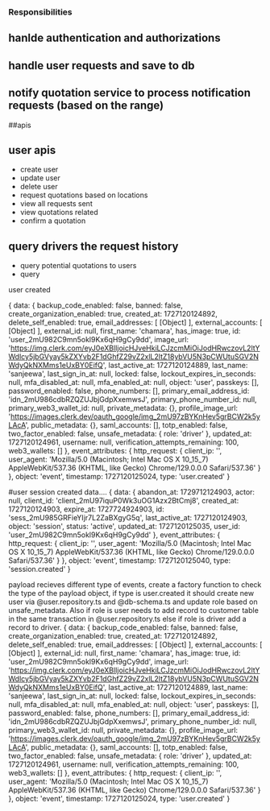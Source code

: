 ### Responsibilities
## hanlde authentication and authorizations
## handle user requests and save to db
## notify quotation service to process notification requests (based on the range)

##apis
## user apis
- create user
- update user
- delete user
- request quotations based on locations
- view all requests sent
- view quotations related
- confirm a quotation

## query  drivers the request history
- query potential quotations to users
- query 


user created

{
  data: {
    backup_code_enabled: false,
    banned: false,
    create_organization_enabled: true,
    created_at: 1727120124892,
    delete_self_enabled: true,
    email_addresses: [ [Object] ],
    external_accounts: [ [Object] ],
    external_id: null,
    first_name: 'chamara',
    has_image: true,
    id: 'user_2mU982C9mn5okl9Kx6qH9gCy9dd',
    image_url: 'https://img.clerk.com/eyJ0eXBlIjoicHJveHkiLCJzcmMiOiJodHRwczovL2ltYWdlcy5jbGVyay5kZXYvb2F1dGhfZ29vZ2xlL2ltZ18ybVU5N3pCWUtuSGV2NWdyQkNXMms1eUxBY0EifQ',
    last_active_at: 1727120124889,
    last_name: 'sanjeewa',
    last_sign_in_at: null,
    locked: false,
    lockout_expires_in_seconds: null,
    mfa_disabled_at: null,
    mfa_enabled_at: null,
    object: 'user',
    passkeys: [],
    password_enabled: false,
    phone_numbers: [],
    primary_email_address_id: 'idn_2mU986cdbRZQZUJbjGdpXxemwsJ',
    primary_phone_number_id: null,
    primary_web3_wallet_id: null,
    private_metadata: {},
    profile_image_url: 'https://images.clerk.dev/oauth_google/img_2mU97zBYKnHev5grBCW2k5yLAcA',
    public_metadata: {},
    saml_accounts: [],
    totp_enabled: false,
    two_factor_enabled: false,
    unsafe_metadata: { role: 'driver' },
    updated_at: 1727120124961,
    username: null,
    verification_attempts_remaining: 100,
    web3_wallets: []
  },
  event_attributes: {
    http_request: {
      client_ip: '',
      user_agent: 'Mozilla/5.0 (Macintosh; Intel Mac OS X 10_15_7) AppleWebKit/537.36 (KHTML, like Gecko) Chrome/129.0.0.0 Safari/537.36'
    }
  },
  object: 'event',
  timestamp: 1727120125024,
  type: 'user.created'
}

#user session created
data.... {
  data: {
    abandon_at: 1729712124903,
    actor: null,
    client_id: 'client_2mU97iquP0Wk3uOG1Azx2BtCmj8',
    created_at: 1727120124903,
    expire_at: 1727724924903,
    id: 'sess_2mU985GRFieYIjr7L2ZaBXgyG5q',
    last_active_at: 1727120124903,
    object: 'session',
    status: 'active',
    updated_at: 1727120125035,
    user_id: 'user_2mU982C9mn5okl9Kx6qH9gCy9dd'
  },
  event_attributes: {
    http_request: {
      client_ip: '',
      user_agent: 'Mozilla/5.0 (Macintosh; Intel Mac OS X 10_15_7) AppleWebKit/537.36 (KHTML, like Gecko) Chrome/129.0.0.0 Safari/537.36'
    }
  },
  object: 'event',
  timestamp: 1727120125040,
  type: 'session.created'
}


payload recieves different type of events, create a factory function to check the type of the payload object, if type is user.created it should create new user via @user.repository.ts and @db-schema.ts  and update role based on unsafe_metadata. Also if role is user needs to add record to customer table in the same transaction in @user.repository.ts else if role is driver add a record to driver. 
{
  data: {
    backup_code_enabled: false,
    banned: false,
    create_organization_enabled: true,
    created_at: 1727120124892,
    delete_self_enabled: true,
    email_addresses: [ [Object] ],
    external_accounts: [ [Object] ],
    external_id: null,
    first_name: 'chamara',
    has_image: true,
    id: 'user_2mU982C9mn5okl9Kx6qH9gCy9dd',
    image_url: 'https://img.clerk.com/eyJ0eXBlIjoicHJveHkiLCJzcmMiOiJodHRwczovL2ltYWdlcy5jbGVyay5kZXYvb2F1dGhfZ29vZ2xlL2ltZ18ybVU5N3pCWUtuSGV2NWdyQkNXMms1eUxBY0EifQ',
    last_active_at: 1727120124889,
    last_name: 'sanjeewa',
    last_sign_in_at: null,
    locked: false,
    lockout_expires_in_seconds: null,
    mfa_disabled_at: null,
    mfa_enabled_at: null,
    object: 'user',
    passkeys: [],
    password_enabled: false,
    phone_numbers: [],
    primary_email_address_id: 'idn_2mU986cdbRZQZUJbjGdpXxemwsJ',
    primary_phone_number_id: null,
    primary_web3_wallet_id: null,
    private_metadata: {},
    profile_image_url: 'https://images.clerk.dev/oauth_google/img_2mU97zBYKnHev5grBCW2k5yLAcA',
    public_metadata: {},
    saml_accounts: [],
    totp_enabled: false,
    two_factor_enabled: false,
    unsafe_metadata: { role: 'driver' },
    updated_at: 1727120124961,
    username: null,
    verification_attempts_remaining: 100,
    web3_wallets: []
  },
  event_attributes: {
    http_request: {
      client_ip: '',
      user_agent: 'Mozilla/5.0 (Macintosh; Intel Mac OS X 10_15_7) AppleWebKit/537.36 (KHTML, like Gecko) Chrome/129.0.0.0 Safari/537.36'
    }
  },
  object: 'event',
  timestamp: 1727120125024,
  type: 'user.created'
}